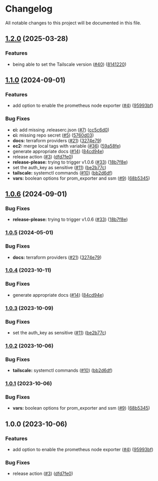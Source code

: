 # Changelog

All notable changes to this project will be documented in this file.

## [1.2.0](https://github.com/Smana/terraform-aws-tailscale-subnet-router/compare/v1.1.0...v1.2.0) (2025-03-28)


### Features

* being able to set the Tailscale version ([#40](https://github.com/Smana/terraform-aws-tailscale-subnet-router/issues/40)) ([8141220](https://github.com/Smana/terraform-aws-tailscale-subnet-router/commit/81412204e951d393f383395067aee6915a4a08a5))

## [1.1.0](https://github.com/Smana/terraform-aws-tailscale-subnet-router/compare/v1.0.6...v1.1.0) (2024-09-01)


### Features

* add option to enable the prometheus node exporter ([#4](https://github.com/Smana/terraform-aws-tailscale-subnet-router/issues/4)) ([95993bf](https://github.com/Smana/terraform-aws-tailscale-subnet-router/commit/95993bf2483a62d2de13ccc43f0bd490466f5ece))


### Bug Fixes

* **ci:** add missing .releaserc.json ([#7](https://github.com/Smana/terraform-aws-tailscale-subnet-router/issues/7)) ([cc5c6d0](https://github.com/Smana/terraform-aws-tailscale-subnet-router/commit/cc5c6d0ab0b2417b12c7cf1502f4e7f9014494a9))
* **ci:** missing repo secret ([#5](https://github.com/Smana/terraform-aws-tailscale-subnet-router/issues/5)) ([5760d03](https://github.com/Smana/terraform-aws-tailscale-subnet-router/commit/5760d03a15ae92049c0e3335298e6b2b0aa801da))
* **docs:** terraform providers ([#21](https://github.com/Smana/terraform-aws-tailscale-subnet-router/issues/21)) ([3274e79](https://github.com/Smana/terraform-aws-tailscale-subnet-router/commit/3274e79da261a02029c6fb85223fe43ec153e517))
* **ec2:** merge local tags with variable ([#36](https://github.com/Smana/terraform-aws-tailscale-subnet-router/issues/36)) ([59a58fe](https://github.com/Smana/terraform-aws-tailscale-subnet-router/commit/59a58fe4cb0b8c7b9cf606bb84b47c3a9c56e55d))
* generate appropriate docs ([#14](https://github.com/Smana/terraform-aws-tailscale-subnet-router/issues/14)) ([84cd94e](https://github.com/Smana/terraform-aws-tailscale-subnet-router/commit/84cd94ec11ae99a09788eba062cf16cb15a4ab88))
* release action ([#3](https://github.com/Smana/terraform-aws-tailscale-subnet-router/issues/3)) ([dfd7fe0](https://github.com/Smana/terraform-aws-tailscale-subnet-router/commit/dfd7fe0c6b45936e0e1add269ede2231fdf063c4))
* **release-please:** trying to trigger v1.0.6 ([#33](https://github.com/Smana/terraform-aws-tailscale-subnet-router/issues/33)) ([18b7f8e](https://github.com/Smana/terraform-aws-tailscale-subnet-router/commit/18b7f8e0596a7bf7b0168f2c3d1cb85ebd127932))
* set the auth_key as sensitive ([#11](https://github.com/Smana/terraform-aws-tailscale-subnet-router/issues/11)) ([be2b77c](https://github.com/Smana/terraform-aws-tailscale-subnet-router/commit/be2b77c0920f9e62d35017b74cbde01cc66de277))
* **tailscale:** systemctl commands ([#10](https://github.com/Smana/terraform-aws-tailscale-subnet-router/issues/10)) ([bb2d6df](https://github.com/Smana/terraform-aws-tailscale-subnet-router/commit/bb2d6dfa8636069af746cbb3e6344729baaa6a46))
* **vars:** boolean options for prom_exporter and ssm ([#9](https://github.com/Smana/terraform-aws-tailscale-subnet-router/issues/9)) ([68b5345](https://github.com/Smana/terraform-aws-tailscale-subnet-router/commit/68b5345c2e18ce1f4a3611185d849407aac45d3a))

## [1.0.6](https://github.com/Smana/terraform-aws-tailscale-subnet-router/compare/v1.0.5...v1.0.6) (2024-09-01)


### Bug Fixes

* **release-please:** trying to trigger v1.0.6 ([#33](https://github.com/Smana/terraform-aws-tailscale-subnet-router/issues/33)) ([18b7f8e](https://github.com/Smana/terraform-aws-tailscale-subnet-router/commit/18b7f8e0596a7bf7b0168f2c3d1cb85ebd127932))

### [1.0.5](https://github.com/Smana/terraform-aws-tailscale-subnet-router/compare/v1.0.4...v1.0.5) (2024-05-01)


### Bug Fixes

* **docs:** terraform providers ([#21](https://github.com/Smana/terraform-aws-tailscale-subnet-router/issues/21)) ([3274e79](https://github.com/Smana/terraform-aws-tailscale-subnet-router/commit/3274e79da261a02029c6fb85223fe43ec153e517))

### [1.0.4](https://github.com/Smana/terraform-aws-tailscale-subnet-router/compare/v1.0.3...v1.0.4) (2023-10-11)


### Bug Fixes

* generate appropriate docs ([#14](https://github.com/Smana/terraform-aws-tailscale-subnet-router/issues/14)) ([84cd94e](https://github.com/Smana/terraform-aws-tailscale-subnet-router/commit/84cd94ec11ae99a09788eba062cf16cb15a4ab88))

### [1.0.3](https://github.com/Smana/terraform-aws-tailscale-subnet-router/compare/v1.0.2...v1.0.3) (2023-10-09)


### Bug Fixes

* set the auth_key as sensitive ([#11](https://github.com/Smana/terraform-aws-tailscale-subnet-router/issues/11)) ([be2b77c](https://github.com/Smana/terraform-aws-tailscale-subnet-router/commit/be2b77c0920f9e62d35017b74cbde01cc66de277))

### [1.0.2](https://github.com/Smana/terraform-aws-tailscale-subnet-router/compare/v1.0.1...v1.0.2) (2023-10-06)


### Bug Fixes

* **tailscale:** systemctl commands ([#10](https://github.com/Smana/terraform-aws-tailscale-subnet-router/issues/10)) ([bb2d6df](https://github.com/Smana/terraform-aws-tailscale-subnet-router/commit/bb2d6dfa8636069af746cbb3e6344729baaa6a46))

### [1.0.1](https://github.com/Smana/terraform-aws-tailscale-subnet-router/compare/v1.0.0...v1.0.1) (2023-10-06)


### Bug Fixes

* **vars:** boolean options for prom_exporter and ssm ([#9](https://github.com/Smana/terraform-aws-tailscale-subnet-router/issues/9)) ([68b5345](https://github.com/Smana/terraform-aws-tailscale-subnet-router/commit/68b5345c2e18ce1f4a3611185d849407aac45d3a))

## 1.0.0 (2023-10-06)


### Features

* add option to enable the prometheus node exporter ([#4](https://github.com/Smana/terraform-aws-tailscale-subnet-router/issues/4)) ([95993bf](https://github.com/Smana/terraform-aws-tailscale-subnet-router/commit/95993bf2483a62d2de13ccc43f0bd490466f5ece))


### Bug Fixes

* release action ([#3](https://github.com/Smana/terraform-aws-tailscale-subnet-router/issues/3)) ([dfd7fe0](https://github.com/Smana/terraform-aws-tailscale-subnet-router/commit/dfd7fe0c6b45936e0e1add269ede2231fdf063c4))
